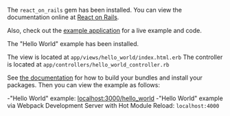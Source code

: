 The `react_on_rails` gem has been installed. You can view the documentation online at
[React on Rails](https://github.com/shakacode/react_on_rails).

Also, check out the [example application](https://github.com/shakacode/react-webpack-rails-tutorial/blob/master/client/server.js)
for a live example and code.


The "Hello World" example has been installed.

The view is located at `app/views/hello_world/index.html.erb`
The controller is located at `app/controllers/hello_world_controller.rb`

See [the documentation](https://github.com/shakacode/react_on_rails) for how to build your bundles and
install your packages. Then you can view the example as follows:

-"Hello World" example: [localhost:3000/hello_world](localhost:3000/hello_world)
-"Hello World" example via Webpack Development Server with Hot Module Reload: `localhost:4000`



